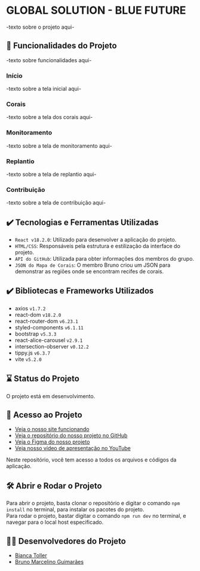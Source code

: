 # GLOBAL SOLUTION - BLUE FUTURE

-texto sobre o projeto aqui-

## 🔨 Funcionalidades do Projeto

-texto sobre funcionalidades aqui-

### Início

-texto sobre a tela inicial aqui-

### Corais

-texto sobre a tela dos corais aqui-

### Monitoramento

-texto sobre a tela de monitoramento aqui-

### Replantio

-texto sobre a tela de replantio aqui-

### Contribuição

-texto sobre a tela de contribuição aqui-

## ✔️ Tecnologias e Ferramentas Utilizadas

- `React v18.2.0`: Utilizado para desenvolver a aplicação do projeto.
- `HTML/CSS`: Responsáveis pela estrutura e estilização da interface do projeto.
- `API do GitHub`: Utilizada para obter informações dos membros do grupo.
- `JSON do Mapa de Corais`: O membro Bruno criou um JSON para demonstrar as regiões onde se encontram recifes de corais.

## ✔️ Bibliotecas e Frameworks Utilizados

- axios `v1.7.2`
- react-dom `v18.2.0`
- react-router-dom `v6.23.1`
- styled-components `v6.1.11`
- bootstrap `v5.3.3`
- react-alice-carousel `v2.9.1`
- intersection-observer `v0.12.2`
- tippy.js `v6.3.7`
- vite `v5.2.0`

## ⌛ Status do Projeto

O projeto está em desenvolvimento.

## 📁 Acesso ao Projeto

- [Veja o nosso site funcionando](https://global-solution-bluefuture.vercel.app/)
- [Veja o repositório do nosso projeto no GitHub](https://github.com/bitoller/global-solution-bluefuture)
- [Veja o Figma do nosso projeto](https://www.figma.com/design/P8bYNePWpcz4PxlcLPAk1F/Blue-Future?node-id=151-2&t=pPEU42JyHkSqW7Ka-0)
- [Veja nosso vídeo de apresentação no YouTube](https://www.youtube.com/watch?v=avXvERKMJb8)

Neste repositório, você tem acesso a todos os arquivos e códigos da aplicação.<br/>

## 🛠️ Abrir e Rodar o Projeto

Para abrir o projeto, basta clonar o repositório e digitar o comando `npm install` no terminal, para instalar os pacotes do projeto.<br/>
Para rodar o projeto, bastar digitar o comando `npm run dev` no terminal, e navegar para o local host especificado.

## 👩‍💻 Desenvolvedores do Projeto

- <a href="https://www.linkedin.com/in/bianca-toller" target="_blank">Bianca Toller</a>
- <a href="https://www.linkedin.com/in/bruno-marc" target="_blank">Bruno Marcelino Guimarães</a>
